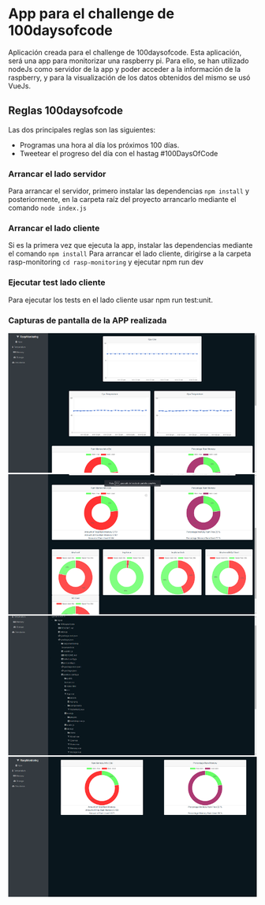 # App para el challenge de 100daysofcode

Aplicación creada para el challenge de 100daysofcode. Esta aplicación, será una app para monitorizar una raspberry pi.
Para ello, se han utilizado nodeJs como servidor de la app y poder acceder a la información de la raspberry, y para la visualización de los datos obtenidos del mismo se usó VueJs.

## Reglas 100daysofcode

Las dos principales reglas son las siguientes:
* Programas una hora al día los próximos 100 días.
* Tweetear el progreso del día con el hastag #100DaysOfCode

### Arrancar el lado servidor

Para arrancar el servidor, primero instalar las dependencias `npm install` y posteriormente, en la carpeta raíz del proyecto arrancarlo mediante el comando `node index.js`

### Arrancar el lado cliente

Si es la primera vez que ejecuta la app, instalar las dependencias mediante el comando `npm install`
Para arrancar el lado cliente, dirigirse a la carpeta rasp-monitoring `cd rasp-monitoring` y ejecutar npm run dev

### Ejecutar test lado cliente

Para ejecutar los tests en el lado cliente usar npm run test:unit.

### Capturas de pantalla de la APP realizada

![Screenshot1](./screenshots/screenshot1.png)
![Screenshot2](./screenshots/screenshot2.png)
![Screenshot3](./screenshots/screenshot3.png)
![Screenshot4](./screenshots/screenshot4.png)
